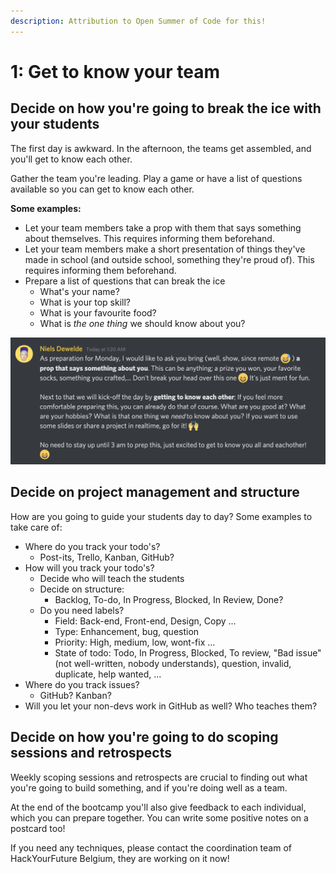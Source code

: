 ```yaml
---
description: Attribution to Open Summer of Code for this!
---
```


# 1: Get to know your team

## Decide on how you're going to break the ice with your students

The first day is awkward. In the afternoon, the teams get assembled, and you'll get to know each other.

Gather the team you're leading. Play a game or have a list of questions available so you can get to know each other. 

**Some examples:**

* Let your team members take a prop with them that says something about themselves. This requires informing them beforehand.
* Let your team members make a short presentation of things they've made in school \(and outside school, something they're proud of\). This requires informing them beforehand.
* Prepare a list of questions that can break the ice
  * What's your name?
  * What is your top skill?
  * What is your favourite food?
  * What is _the one thing_ we should know about you?

![A great example from a coach at oSoc \(another great project of Open Knowledge Belgium\)](../../.gitbook/assets/niels.png)

## Decide on project management and structure

How are you going to guide your students day to day? Some examples to take care of:

* Where do you track your todo's?
  * Post-its, Trello, Kanban, GitHub?
* How will you track your todo's?
  * Decide who will teach the students
  * Decide on structure:
    * Backlog, To-do, In Progress, Blocked, In Review, Done?
  * Do you need labels?
    * Field: Back-end, Front-end, Design, Copy ...
    * Type: Enhancement, bug, question
    * Priority: High, medium, low, wont-fix ...
    * State of todo: Todo, In Progress, Blocked, To review, "Bad issue" \(not well-written, nobody understands\), question, invalid, duplicate, help wanted, ...
* Where do you track issues?
  * GitHub? Kanban?
* Will you let your non-devs work in GitHub as well? Who teaches them?

## Decide on how you're going to do scoping sessions and retrospects

Weekly scoping sessions and retrospects are crucial to finding out what you're going to build something, and if you're doing well as a team.

At the end of the bootcamp you'll also give feedback to each individual, which you can prepare together. You can write some positive notes on a postcard too!

If you need any techniques, please contact the coordination team of HackYourFuture Belgium, they are working on it now!

### 

